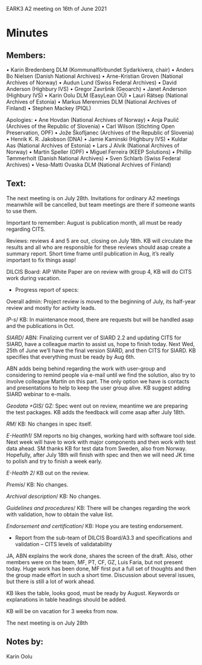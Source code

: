 EARK3 A2 meeting on 16th of June 2021

# Minutes

## Members:

• Karin Bredenberg DLM (Kommunalförbundet Sydarkivera, chair)
• Anders Bo Nielsen (Danish National Archives)
• Arne-Kristian Groven (National Archives of Norway) 
• Audun Lund (Swiss Federal Archives)
• David Anderson (Highbury IVS)
• Gregor Završnik (Geoarch)
• Janet Anderson (Highbury IVS)
• Karin Oolu DLM (EasyLean OÜ)
• Lauri Rätsep (National Archives of Estonia)
• Markus Merenmies DLM (National Archives of Finland)
• Stephen Mackey (PIQL)

Apologies: 
• Ane Hovdan (National Archives of Norway)
• Anja Paulič (Archives of the Republic of Slovenia) 
• Carl Wilson (Stichting Open Preservation, OPF)
• Jože Škofljanec (Archives of the Republic of Slovenia)
• Henrik K. R. Jakobson (DNA)
• Jamie Kaminski (Highbury IVS)
• Kuldar Aas (National Archives of Estonia)
• Lars J Alvik (National Archives of Norway)
• Martin Speller (OPF) 
• Miguel Ferreira (KEEP Solutions)
• Phillip Tømmerholt (Danish National Archives)
• Sven Schlarb (Swiss Federal Archives)
• Vesa-Matti Ovaska DLM (National Archives of Finland)



## Text: 

The next meeting is on July 28th. Invitations for ordinary A2 meetings meanwhile will be cancelled, but team meetings are there if someone wants to use them. 

Important to remember: August is publication month, all must be ready regarding CITS. 

Reviews: reviews 4 and 5 are out, closing on July 18th. KB will circulate the results and all who are responsible for these reviews should asap create a summary report. Short time frame until publication in Aug, it’s really important to fix things asap!

DILCIS Board: AIP White Paper are on review with group 4, KB will do CITS work during vacation.  


- Progress report of specs:

Overall admin: Project review is moved to the beginning of July, its half-year review and mostly for activity leads. 

*IP-s*/ KB: In maintenance mood, there are requests but will be handled asap and the publications in Oct.   
                                                                                                                
*SIARD*/ ABN: Finalizing current ver of SIARD 2.2 and updating CITS for SIARD, have a colleague martin to assist us, hope to finish today. Next Wed, 25th of June we’ll have the final version SIARD, and then CITS for SIARD. KB specifies that everything must be ready by Aug 6th.

ABN adds being behind regarding the work with user-group and considering to remind people via e-mail until we find the solution, also try to involve colleague Martin on this part. The only option we have is contacts and presentations to help to keep the user group alive. KB suggest adding SIARD webinar to e-mails. 

*Geodata +GIS*/ GZ: Spec went out on review, meantime we are preparing the test packages. KB adds the feedback will come asap after July 18th. 

*RM*/ KB: No changes in spec itself. 

*E-Heatlh1*/ SM reports no big changes, working hard with software tool side. Next week will have to work with major components and then work with test data ahead. SM thanks KB for test data from Sweden, also from Norway.  Hopefully, after July 18th will finish with spec and then we will need JK time to polish and try to finish a week early. 

*E-Health 2*/ KB out on the review.   

*Premis*/ KB: No changes. 

*Archival description*/ KB: No changes.

*Guidelines and procedures*/ KB: There will be changes regarding the work with validation, how to obtain the value list. 
                                                                                                                          
*Endorsement and certification*/ KB: Hope you are testing endorsement.

- Report from the sub-team of DILCIS Board/A3.3 and specifications and validation – CITS levels of validatability

JA, ABN explains the work done, shares the screen of the draft. Also, other members were on the team, MF, PT, CF, GZ, Luis Faria, but not present today. 
Huge work has been done, MF first put a full set of thoughts and then the group made effort in such a short time. Discussion about several issues, but there is still a lot of work ahead. 

KB likes the table, looks good, must be ready by August. Keywords or explanations in table headings should be added.

KB will be on vacation for 3 weeks from now. 

The next meeting is on July 28th 

## Notes by: 

Karin Oolu
